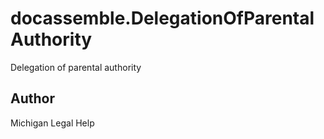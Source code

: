 # docassemble.DelegationOfParentalAuthority

Delegation of parental authority

## Author

Michigan Legal Help


